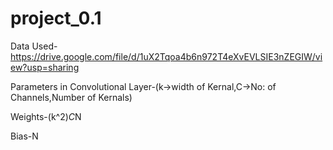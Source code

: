 # project_0.1

Data Used-
https://drive.google.com/file/d/1uX2Tqoa4b6n972T4eXvEVLSIE3nZEGIW/view?usp=sharing

Parameters in Convolutional Layer-(k->width of Kernal,C->No: of Channels,Number of Kernals)

Weights-(k^2)*C*N

Bias-N
